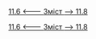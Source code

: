 [11.6 <--- ](11_6.md) [   Зміст   ](README.md) [--> 11.8](11_8.md)



[11.6 <--- ](11_6.md) [   Зміст   ](README.md) [--> 11.8](11_8.md)